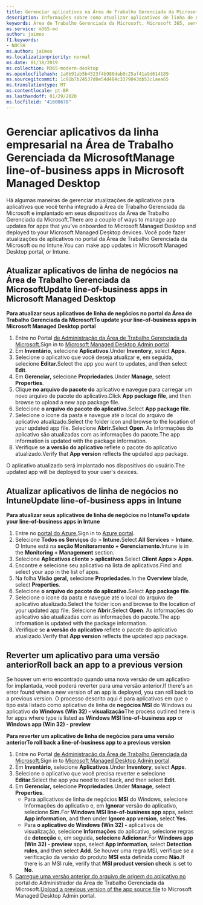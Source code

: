 ```yaml
---
title: Gerenciar aplicativos na Área de Trabalho Gerenciada da Microsoft
description: Informações sobre como atualizar aplicativos de linha de negócios implantados em dispositivos da Área de Trabalho Gerenciada da Microsoft
keywords: Área de Trabalho Gerenciada da Microsoft, Microsoft 365, serviço, documentação
ms.service: m365-md
author: jaimeo
f1.keywords:
- NOCSH
ms.author: jaimeo
ms.localizationpriority: normal
ms.date: 01/18/2019
ms.collection: M365-modern-desktop
ms.openlocfilehash: 1a6b91ab5b4523f4b980dab0c25af41a9d614189
ms.sourcegitcommit: 1c91b7b24537d0e54d484c3379043db53c1aea65
ms.translationtype: MT
ms.contentlocale: pt-BR
ms.lasthandoff: 01/29/2020
ms.locfileid: "41600678"
---
```

# <a name="manage-line-of-business-apps-in-microsoft-managed-desktop"></a><span data-ttu-id="9fa82-104">Gerenciar aplicativos da linha empresarial na Área de Trabalho Gerenciada da Microsoft</span><span class="sxs-lookup"><span data-stu-id="9fa82-104">Manage line-of-business apps in Microsoft Managed Desktop</span></span>

<!--Application management -->

<span data-ttu-id="9fa82-105">Há algumas maneiras de gerenciar atualizações de aplicativos para aplicativos que você tenha integrado à Área de Trabalho Gerenciada da Microsoft e implantado em seus dispositivos da Área de Trabalho Gerenciada da Microsoft.</span><span class="sxs-lookup"><span data-stu-id="9fa82-105">There are a couple of ways to manage app updates for apps that you've onboarded to Microsoft Managed Desktop and deployed to your Microsoft Managed Desktop devices.</span></span> <span data-ttu-id="9fa82-106">Você pode fazer atualizações de aplicativos no portal da Área de Trabalho Gerenciada da Microsoft ou no Intune.</span><span class="sxs-lookup"><span data-stu-id="9fa82-106">You can make app updates in Microsoft Managed Desktop portal, or Intune.</span></span> 

<span id="update-app-mmd" />

## <a name="update-line-of-business-apps-in-microsoft-managed-desktop"></a><span data-ttu-id="9fa82-107">Atualizar aplicativos de linha de negócios na Área de Trabalho Gerenciada da Microsoft</span><span class="sxs-lookup"><span data-stu-id="9fa82-107">Update line-of-business apps in Microsoft Managed Desktop</span></span>

<span data-ttu-id="9fa82-108">**Para atualizar seus aplicativos de linha de negócios no portal da Área de Trabalho Gerenciada da Microsoft**</span><span class="sxs-lookup"><span data-stu-id="9fa82-108">**To update your line-of-business apps in Microsoft Managed Desktop portal**</span></span>
1. <span data-ttu-id="9fa82-109">Entre no Portal [de Administração da Área de Trabalho Gerenciada da Microsoft.](https://aka.ms/mmdportal)</span><span class="sxs-lookup"><span data-stu-id="9fa82-109">Sign in to [Microsoft Managed Desktop Admin portal](https://aka.ms/mmdportal).</span></span>
2. <span data-ttu-id="9fa82-110">Em **Inventário,** selecione **Aplicativos**.</span><span class="sxs-lookup"><span data-stu-id="9fa82-110">Under **Inventory**, select **Apps**.</span></span>  
3. <span data-ttu-id="9fa82-111">Selecione o aplicativo que você deseja atualizar e, em seguida, selecione **Editar.**</span><span class="sxs-lookup"><span data-stu-id="9fa82-111">Select the app you want to updates, and then select **Edit**.</span></span>
4. <span data-ttu-id="9fa82-112">Em **Gerenciar,** selecione **Propriedades**.</span><span class="sxs-lookup"><span data-stu-id="9fa82-112">Under **Manage**, select **Properties**.</span></span> 
5. <span data-ttu-id="9fa82-113">Clique **no arquivo do pacote do** aplicativo e navegue para carregar um novo arquivo de pacote do aplicativo.</span><span class="sxs-lookup"><span data-stu-id="9fa82-113">Click **App package file**, and then browse to upload a new app package file.</span></span>
6. <span data-ttu-id="9fa82-114">Selecione **o arquivo do pacote do aplicativo.**</span><span class="sxs-lookup"><span data-stu-id="9fa82-114">Select **App package file**.</span></span>
7. <span data-ttu-id="9fa82-115">Selecione o ícone da pasta e navegue até o local do arquivo de aplicativo atualizado.</span><span class="sxs-lookup"><span data-stu-id="9fa82-115">Select the folder icon and browse to the location of your updated app file.</span></span> <span data-ttu-id="9fa82-116">Selecione **Abrir**.</span><span class="sxs-lookup"><span data-stu-id="9fa82-116">Select **Open**.</span></span> <span data-ttu-id="9fa82-117">As informações do aplicativo são atualizadas com as informações do pacote.</span><span class="sxs-lookup"><span data-stu-id="9fa82-117">The app information is updated with the package information.</span></span>
8. <span data-ttu-id="9fa82-118">Verifique se **a versão do aplicativo** reflete o pacote do aplicativo atualizado.</span><span class="sxs-lookup"><span data-stu-id="9fa82-118">Verify that **App version** reflects the updated app package.</span></span> 

<span data-ttu-id="9fa82-119">O aplicativo atualizado será implantado nos dispositivos do usuário.</span><span class="sxs-lookup"><span data-stu-id="9fa82-119">The updated app will be deployed to your user's devices.</span></span>

<span id="update-app-intune" />

## <a name="update-line-of-business-apps-in-intune"></a><span data-ttu-id="9fa82-120">Atualizar aplicativos de linha de negócios no Intune</span><span class="sxs-lookup"><span data-stu-id="9fa82-120">Update line-of-business apps in Intune</span></span>

<span data-ttu-id="9fa82-121">**Para atualizar seus aplicativos de linha de negócios no Intune**</span><span class="sxs-lookup"><span data-stu-id="9fa82-121">**To update your line-of-business apps in Intune**</span></span>
1. <span data-ttu-id="9fa82-122">Entre no [portal do Azure.](https://portal.azure.com)</span><span class="sxs-lookup"><span data-stu-id="9fa82-122">Sign in to [Azure portal](https://portal.azure.com).</span></span>
2. <span data-ttu-id="9fa82-123">Selecione **Todos os Serviços** do  >  **Intune.**</span><span class="sxs-lookup"><span data-stu-id="9fa82-123">Select **All Services** > **Intune**.</span></span> <span data-ttu-id="9fa82-124">O Intune está na **seção Monitoramento + Gerenciamento.**</span><span class="sxs-lookup"><span data-stu-id="9fa82-124">Intune is in the **Monitoring + Management** section.</span></span>
3. <span data-ttu-id="9fa82-125">Selecione **Aplicativos cliente > aplicativos**.</span><span class="sxs-lookup"><span data-stu-id="9fa82-125">Select **Client Apps > Apps**.</span></span>
4. <span data-ttu-id="9fa82-126">Encontre e selecione seu aplicativo na lista de aplicativos.</span><span class="sxs-lookup"><span data-stu-id="9fa82-126">Find and select your app in the list of apps.</span></span>
5. <span data-ttu-id="9fa82-127">Na folha **Visão geral,** selecione **Propriedades**.</span><span class="sxs-lookup"><span data-stu-id="9fa82-127">In the **Overview** blade, select **Properties**.</span></span>
6. <span data-ttu-id="9fa82-128">Selecione **o arquivo do pacote do aplicativo.**</span><span class="sxs-lookup"><span data-stu-id="9fa82-128">Select **App package file**.</span></span>
7. <span data-ttu-id="9fa82-129">Selecione o ícone da pasta e navegue até o local do arquivo de aplicativo atualizado.</span><span class="sxs-lookup"><span data-stu-id="9fa82-129">Select the folder icon and browse to the location of your updated app file.</span></span> <span data-ttu-id="9fa82-130">Selecione **Abrir**.</span><span class="sxs-lookup"><span data-stu-id="9fa82-130">Select **Open**.</span></span> <span data-ttu-id="9fa82-131">As informações do aplicativo são atualizadas com as informações do pacote.</span><span class="sxs-lookup"><span data-stu-id="9fa82-131">The app information is updated with the package information.</span></span>
8. <span data-ttu-id="9fa82-132">Verifique se **a versão do aplicativo** reflete o pacote do aplicativo atualizado.</span><span class="sxs-lookup"><span data-stu-id="9fa82-132">Verify that **App version** reflects the updated app package.</span></span>

<span id="roll-back-app-mmd" />

## <a name="roll-back-an-app-to-a-previous-version"></a><span data-ttu-id="9fa82-133">Reverter um aplicativo para uma versão anterior</span><span class="sxs-lookup"><span data-stu-id="9fa82-133">Roll back an app to a previous version</span></span>

<span data-ttu-id="9fa82-134">Se houver um erro encontrado quando uma nova versão de um aplicativo for implantada, você poderá reverter para uma versão anterior.</span><span class="sxs-lookup"><span data-stu-id="9fa82-134">If there's an error found when a new version of an app is deployed, you can roll back to a previous version.</span></span> <span data-ttu-id="9fa82-135">O processo descrito aqui é para aplicativos em que o tipo está listado como aplicativo de linha de **negócios MSI** do Windows ou aplicativo **do Windows (Win 32) - visualização**</span><span class="sxs-lookup"><span data-stu-id="9fa82-135">The process outlined here is for apps where type is listed as **Windows MSI line-of-business app** or **Windows app (Win 32) - preview**</span></span>

<span data-ttu-id="9fa82-136">**Para reverter um aplicativo de linha de negócios para uma versão anterior**</span><span class="sxs-lookup"><span data-stu-id="9fa82-136">**To roll back a line-of-business app to a previous version**</span></span>

1. <span data-ttu-id="9fa82-137">Entre no Portal [de Administração da Área de Trabalho Gerenciada da Microsoft.](https://aka.ms/mmdportal)</span><span class="sxs-lookup"><span data-stu-id="9fa82-137">Sign in to [Microsoft Managed Desktop Admin portal](https://aka.ms/mmdportal).</span></span>
2. <span data-ttu-id="9fa82-138">Em **Inventário,** selecione **Aplicativos**.</span><span class="sxs-lookup"><span data-stu-id="9fa82-138">Under **Inventory**, select **Apps**.</span></span>  
3. <span data-ttu-id="9fa82-139">Selecione o aplicativo que você precisa reverter e selecione **Editar.**</span><span class="sxs-lookup"><span data-stu-id="9fa82-139">Select the app you need to roll back, and then select **Edit**.</span></span>
4. <span data-ttu-id="9fa82-140">Em **Gerenciar,** selecione **Propriedades**.</span><span class="sxs-lookup"><span data-stu-id="9fa82-140">Under **Manage**, select **Properties**.</span></span> 
    - <span data-ttu-id="9fa82-141">Para aplicativos de linha de negócios **MSI** do Windows, selecione Informações do aplicativo e, em  **Ignorar** versão do aplicativo, selecione **Sim.**</span><span class="sxs-lookup"><span data-stu-id="9fa82-141">For **Windows MSI line-of-business app** apps, select **App information**, and then under **Ignore app version**, select **Yes**.</span></span>
    - <span data-ttu-id="9fa82-142">Para **o aplicativo do Windows (Win 32) -** aplicativos de visualização, selecione **Informações** do aplicativo, selecione regras de **detecção** e, em seguida, **selecione Adicionar**.</span><span class="sxs-lookup"><span data-stu-id="9fa82-142">For **Windows app (Win 32) - preview** apps, select **App information**, select **Detection rules**, and then select **Add**.</span></span> 
    <span data-ttu-id="9fa82-143">Se houver uma regra MSI, verifique se a verificação da versão do produto **MSI** está definida como **Não.**</span><span class="sxs-lookup"><span data-stu-id="9fa82-143">If there is an MSI rule, verify that **MSI product version check** is set to **No**.</span></span>
5. <span data-ttu-id="9fa82-144">[Carregue uma versão anterior do arquivo de origem do aplicativo no](../get-started/deploy-apps.md) portal do Administrador da Área de Trabalho Gerenciada da Microsoft.</span><span class="sxs-lookup"><span data-stu-id="9fa82-144">[Upload a previous version of the app source file](../get-started/deploy-apps.md) to Microsoft Managed Desktop Admin portal.</span></span>  

